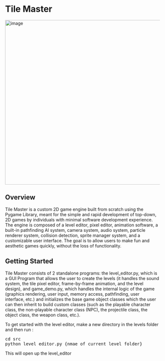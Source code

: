 # Tile Master
<img width="990" height="536" alt="image" src="https://github.com/user-attachments/assets/e9b05174-c1c2-4c4a-9f09-6e0f57f73472" />





## Overview
Tile Master is a custom 2D game engine built from scratch using the Pygame Library, meant for the simple and rapid development of top-down, 2D games by individuals with minimal software development experience. The engine is composed of a level editor, pixel editor, animation software, a built-in pathfinding AI system, camera system, audio system, particle renderer system, collision detection, sprite manager system, and a customizable user interface. The goal is to allow users to make fun and aesthetic games quickly, without the loss of functionality. 
## Getting Started
Tile Master consists of 2 standalone programs: the level_editor.py, which is a GUI Program that allows the user to create the levels (it handles the sound system, the  tile pixel editor, frame-by-frame animation, and the level design), and game_demo.py, which handles the internal logic of the game (graphics rendering, user input, memory access, pathfinding, user interface, etc.) and initializes the base game object classes which the user can then inherit to build custom classes (such as the playable character class, the non-playable character class (NPC), the projectile class, the object class, the weapon class, etc.).

To get started with the level editor, make a new directory in the levels folder and then run :
<pre>
cd src 
python level_editor.py {nmae of current level folder}
</pre>
This will open up the level_editor 
